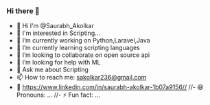 ### Hi there 👋

-  👋 Hi I'm @Saurabh_Akolkar
- :eyes: I'm interested in Scripting...
- 🔭 I’m currently working on Python,Laravel,Java
- 🌱 I’m currently learning scripting languages
- 👯 I’m looking to collaborate on open source api
- 🤔 I’m looking for help with ML
- 💬 Ask me about Scripting
- 📫 How to reach me: sakolkar236@gmail.com
- 🔗 https://www.linkedin.com/in/saurabh-akolkar-1b07a9156//
//- 😄 Pronouns: ...
//- ⚡ Fun fact: ...


